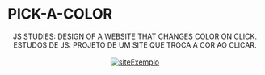 # PICK-A-COLOR
<div align="center">
JS STUDIES: DESIGN OF A WEBSITE THAT CHANGES COLOR ON CLICK.
<br>
ESTUDOS DE JS: PROJETO DE UM SITE QUE TROCA A COR AO CLICAR.
</div>
<br>
<div align = "center">
  <a href="https://jhonhp7.github.io/PICK-A-COLOR/index.html">
  <img src="https://user-images.githubusercontent.com/97294532/222994783-9c4044ae-3f38-441c-b3bf-f57f95632a0d.png"alt="siteExemplo">
  </a>
</div>
